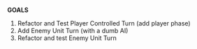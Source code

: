 **GOALS**

1. Refactor and Test Player Controlled Turn
	(add player phase)
2. Add Enemy Unit Turn (with a dumb AI)
3. Refactor and test Enemy Unit Turn